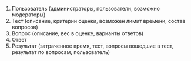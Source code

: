 1. Пользователь (администраторы, пользователи, возможно модераторы)
2. Тест (описание, критерии оценки, возможен лимит времени, состав вопросов)
3. Вопрос (описание, вес в оценке, варианты ответов)
4. Ответ
5. Результат (затраченное время, тест, вопросы вошедшие в тест, результат по вопросам, пользователь)
